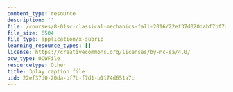 ```yaml
---
content_type: resource
description: ''
file: /courses/8-01sc-classical-mechanics-fall-2016/22ef37d020dabf7bf7d1b1174d651a7c_CsHQ35j_1kY.srt
file_size: 6504
file_type: application/x-subrip
learning_resource_types: []
license: https://creativecommons.org/licenses/by-nc-sa/4.0/
ocw_type: OCWFile
resourcetype: Other
title: 3play caption file
uid: 22ef37d0-20da-bf7b-f7d1-b1174d651a7c
---
```

